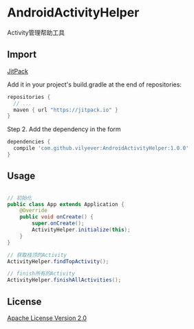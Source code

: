 # AndroidActivityHelper
Activity管理帮助工具

## Import
[JitPack](https://jitpack.io/)

Add it in your project's build.gradle at the end of repositories:

```gradle
repositories {
  // ...
  maven { url "https://jitpack.io" }
}
```

Step 2. Add the dependency in the form

```gradle
dependencies {
  compile 'com.github.vilyever:AndroidActivityHelper:1.0.0'
}
```

## Usage
```java

// 初始化
public class App extends Application {
    @Override
    public void onCreate() {
        super.onCreate();
        ActivityHelper.initialize(this);
    }
}

// 获取栈顶的Activity
ActivityHelper.findTopActivity();

// finish所有的Activity
ActivityHelper.finishAllActivities();

```

## License
[Apache License Version 2.0](http://www.apache.org/licenses/LICENSE-2.0.txt)